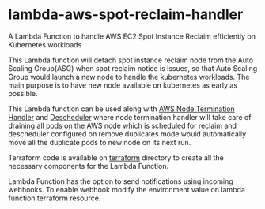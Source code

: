 # lambda-aws-spot-reclaim-handler

A Lambda Function to handle AWS EC2 Spot Instance Reclaim efficiently on Kubernetes workloads

This Lambda function will detach spot instance reclaim node from the Auto Scaling Group(ASG) when spot reclaim notice is issues, so that Auto Scaling Group would launch a new node to handle the kubernetes workloads. The main purpose is to have new node available on kubernetes as early as possible.

This Lambda function can be used along with [AWS Node Termination Handler](https://github.com/aws/aws-node-termination-handler) and [Descheduler](https://github.com/kubernetes-sigs/descheduler) where node termination handler will take care of draining all pods on the AWS node which is scheduled for reclaim and descheduler configured on remove duplicates mode would automatically move all the duplicate pods to new node on its next run.

Terraform code is available on [terraform](https://github.com/vkperumal/ec2-spot-reclaim-handler/tree/main/terraform) directory to create all the necessary components for the Lambda Function.

Lambda Function has the option to send notifications using incoming webhooks. To enable webhook modify the environment value on lambda function terraform resource.
